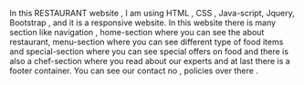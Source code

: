 In this RESTAURANT website , I am using HTML , CSS ,  Java-script, Jquery, Bootstrap , and it is a responsive website.
In this website there is many section like navigation , home-section where you can see the about restaurant, menu-section where you can see different type of food
items and special-section where you can see special offers on food  and there is also a chef-section where you read about our experts and 
at last there is a footer container.
You can see our contact no , policies over there .
